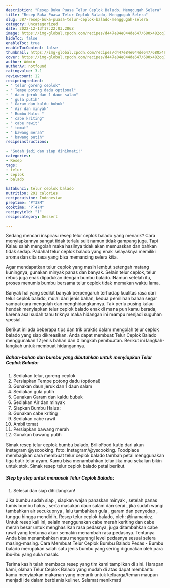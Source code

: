 ```yaml
---
description: "Resep Buka Puasa Telur Ceplok Balado, Menggugah Selera"
title: "Resep Buka Puasa Telur Ceplok Balado, Menggugah Selera"
slug: 387-resep-buka-puasa-telur-ceplok-balado-menggugah-selera
category: Uncategorized
date: 2022-12-13T17:22:03.206Z
image: https://img-global.cpcdn.com/recipes/d447e84e044de647/680x482cq70/telur-ceplok-balado-foto-resep-utama.jpg
hideToc: false
enableToc: true
enableTocContent: false
thumbnail: https://img-global.cpcdn.com/recipes/d447e84e044de647/680x482cq70/telur-ceplok-balado-foto-resep-utama.jpg
cover: https://img-global.cpcdn.com/recipes/d447e84e044de647/680x482cq70/telur-ceplok-balado-foto-resep-utama.jpg
author: Admin
authorAv: notfound
ratingvalue: 3.1
reviewcount: 12
recipeingredient:
- " telur goreng ceplok"
- " Tempe potong dadu optional"
- " daun jeruk dan 1 daun salam"
- " gula putih"
- " Garam dan kaldu bubuk"
- " Air dan minyak"
- " Bumbu Halus "
- " cabe kriting"
- " cabe rawit"
- " tomat"
- " bawang merah"
- " bawang putih"
recipeinstructions:

- "Sudah jadi dan siap dinikmati!"
categories:
- Resep
tags:
- telur
- ceplok
- balado

katakunci: telur ceplok balado 
nutrition: 291 calories
recipecuisine: Indonesian
preptime: "PT38M"
cooktime: "PT47M"
recipeyield: "1"
recipecategory: Dessert

---
```



Sedang mencari inspirasi resep telur ceplok balado yang menarik? Cara menyiapkannya sangat tidak terlalu sulit namun tidak gampang juga. Tapi Kalau salah mengolah maka hasilnya tidak akan memuaskan dan bahkan tidak sedap. Padahal telur ceplok balado yang enak selayaknya memiliki aroma dan cita rasa yang bisa memancing selera kita.


Agar mendapatkan telur ceplok yang masih lembut setengah matang kuningnya, gunakan minyak panas dan banyak. Selain telur ceplok, telur rebus juga enak dipadukan dengan bumbu balado. Namun setelah itu, proses menumis bumbu bersama telur ceplok tidak memakan waktu lama.

Banyak hal yang sedikit banyak berpengaruh terhadap kualitas rasa dari telur ceplok balado, mulai dari jenis bahan, kedua pemilihan bahan segar sampai cara mengolah dan menghidangkannya. Tak perlu pusing kalau hendak menyiapkan telur ceplok balado enak di mana pun kamu berada, karena asal sudah tahu triknya maka hidangan ini mampu menjadi suguhan spesial.


Berikut ini ada beberapa tips dan trik praktis dalam mengolah telur ceplok balado yang siap dikreasikan. Anda dapat membuat Telur Ceplok Balado menggunakan 12 jenis bahan dan 0 langkah pembuatan. Berikut ini langkah-langkah untuk membuat hidangannya.

<!--inarticleads1-->

##### Bahan-bahan dan bumbu yang dibutuhkan untuk menyiapkan Telur Ceplok Balado:

1. Sediakan  telur, goreng ceplok
1. Persiapkan  Tempe potong dadu (optional)
1. Gunakan  daun jeruk dan 1 daun salam
1. Sediakan  gula putih
1. Gunakan  Garam dan kaldu bubuk
1. Sediakan  Air dan minyak
1. Siapkan  Bumbu Halus :
1. Gunakan  cabe kriting
1. Sediakan  cabe rawit
1. Ambil  tomat
1. Persiapkan  bawang merah
1. Gunakan  bawang putih


Simak resep telur ceplok bumbu balado, BrilioFood kutip dari akun Instagram @yscooking. foto: Instagram/@yscooking. Foodplace membagikan cara membuat telur ceplok balado tambah petai menggunakan tiga butir telur ayam. Kamu bisa menambahkan telur jika mau sekalian bikin untuk stok. Simak resep telur ceplok balado petai berikut. 

<!--inarticleads2-->

##### Step by step untuk memasak Telur Ceplok Balado:


1. Selesai dan siap dihidangkan!

Jika bumbu sudah siap , siapkan wajan panaskan minyak , setelah panas tumis bumbu halus , serta masukan daun salam dan serai , jika sudah wangi tambahkan air secukupnya , lalu tambahkan gula , garam dan penyedap , tunggu hingga mendidih. Resep telur ceplok balado, oleh: @inamaniez. Untuk resep kali ini, selain menggunakan cabe merah keriting dan cabe merah besar untuk menghasilkan rasa pedasnya, juga ditambahkan cabe rawit yang tentunya akan semakin menambah rasa pedasnya. Tentunya Anda bisa menambahkan atau mengurangi level pedasnya sesuai selera masing-masing. Cara Membuat Telur Ceplok Bumbu Balado Pedas - Bumbu balado merupakan salah satu jenis bumbu yang sering digunakan oleh para ibu-ibu yang suka masak. 

Terima kasih telah membaca resep yang tim kami tampilkan di sini. Harapan kami, olahan Telur Ceplok Balado yang mudah di atas dapat membantu kamu menyiapkan makanan yang menarik untuk keluarga/teman maupun menjadi ide dalam berbisnis kuliner. Selamat menikmati

